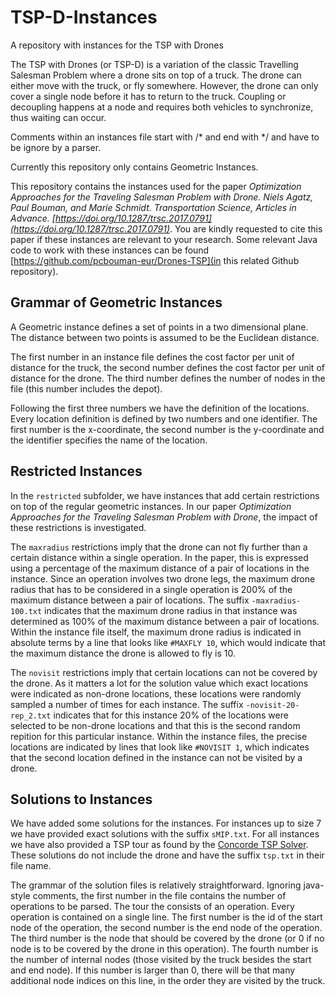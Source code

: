 # TSP-D-Instances
A repository with instances for the TSP with Drones

The TSP with Drones (or TSP-D) is a variation of the classic Travelling Salesman Problem where a drone sits on top of a truck. The drone can either move with the truck, or fly somewhere. However, the drone can only cover a single node before it has to return to the truck. Coupling or decoupling happens at a node and requires both vehicles to synchronize, thus waiting can occur. 

Comments within an instances file start with /\* and end with \*/ and have to be ignore by a parser.

Currently this repository only contains Geometric Instances.

This repository contains the instances used for the paper *Optimization Approaches for the Traveling Salesman Problem with Drone. Niels Agatz, Paul Bouman, and Marie Schmidt. Transportation Science, Articles in Advance. [https://doi.org/10.1287/trsc.2017.0791](https://doi.org/10.1287/trsc.2017.0791)*. You are kindly requested to cite this paper if these instances are relevant to your research. Some relevant Java code to work with these instances can be found [https://github.com/pcbouman-eur/Drones-TSP](in this related Github repository).

## Grammar of Geometric Instances
A Geometric instance defines a set of points in a two dimensional plane. The distance between two points is assumed to be the Euclidean distance.

The first number in an instance file defines the cost factor per unit of distance for the truck, the second number defines the cost factor per unit of distance for the drone. The third number defines the number of nodes in the file (this number includes the depot).

Following the first three numbers we have the definition of the locations. Every location definition is defined by two numbers and one identifier. The first number is the x-coordinate, the second number is the y-coordinate and the identifier specifies the name of the location.

## Restricted Instances
In the `restricted` subfolder, we have instances that add certain restrictions on top of the regular geometric instances. In our paper *Optimization Approaches for the Traveling Salesman Problem with Drone*, the impact of these restrictions is investigated.

The `maxradius` restrictions imply that the drone can not fly further than a certain distance within a single operation. In the paper, this is expressed using a percentage of the maximum distance of a pair of locations in the instance. Since an operation involves two drone legs, the maximum drone radius that has to be considered in a single operation is 200% of the maximum distance between a pair of locations. The suffix `-maxradius-100.txt` indicates that the maximum drone radius in that instance was determined as 100% of the maximum distance between a pair of locations. Within the instance file itself, the maximum drone radius is indicated in absolute terms by a line that looks like `#MAXFLY 10`, which would indicate that the maximum distance the drone is allowed to fly is 10.

The `novisit` restrictions imply that certain locations can not be covered by the drone. As it matters a lot for the solution value which exact locations were indicated as non-drone locations, these locations were randomly sampled a number of times for each instance. The suffix `-novisit-20-rep_2.txt` indicates that for this instance 20% of the locations were selected to be non-drone locations and that this is the second random repition for this particular instance. Within the instance files, the precise locations are indicated by lines that look like `#NOVISIT 1`, which indicates that the second location defined in the instance can not be visited by a drone.

## Solutions to Instances
We have added some solutions for the instances. For instances up to size 7 we have provided exact solutions with the suffix `sMIP.txt`. For all instances we have also provided a TSP tour as found by the [Concorde TSP Solver](http://www.math.uwaterloo.ca/tsp/concorde.html). These solutions do not include the drone and have the suffix `tsp.txt` in their file name.

The grammar of the solution files is relatively straightforward. Ignoring java-style comments, the first number in the file contains the number of operations to be parsed. The tour the consists of an operation. Every operation is contained on a single line. The first number is the id of the start node of the operation, the second number is the end node of the operation. The third number is the node that should be covered by the drone (or 0 if no node is to be covered by the drone in this operation). The fourth number is the number of internal nodes (those visited by the truck besides the start and end node). If this number is larger than 0, there will be that many additional node indices on this line, in the order they are visited by the truck.
